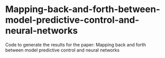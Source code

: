 # Mapping-back-and-forth-between-model-predictive-control-and-neural-networks
Code to generate the results for the paper: Mapping back and forth between model predictive control and neural networks
